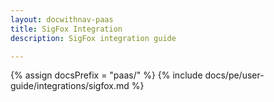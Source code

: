 ```yaml
---
layout: docwithnav-paas
title: SigFox Integration
description: SigFox integration guide

---
```

{% assign docsPrefix = "paas/" %}
{% include docs/pe/user-guide/integrations/sigfox.md %}

